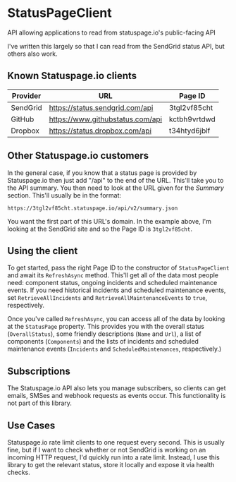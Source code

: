 # StatusPageClient
API allowing applications to read from statuspage.io's public-facing API

I've written this largely so that I can read from the SendGrid status API, but others also work.

## Known Statuspage.io clients

| Provider | URL | Page ID |
| -------- | --- | ------- |
| SendGrid | https://status.sendgrid.com/api | 3tgl2vf85cht |
| GitHub | https://www.githubstatus.com/api | kctbh9vrtdwd |
| Dropbox | https://status.dropbox.com/api | t34htyd6jblf |

## Other Statuspage.io customers

In the general case, if you know that a status page is provided by Statuspage.io then just add "/api" to the end of the URL. This'll take you to the API summary. You then need to look at the URL given for the *Summary* section. This'll usually be in the format:

`https://3tgl2vf85cht.statuspage.io/api/v2/summary.json`

You want the first part of this URL's domain. In the example above, I'm looking at the SendGrid site and so the Page ID is `3tgl2vf85cht`.

## Using the client

To get started, pass the right Page ID to the constructor of `StatusPageClient` and await its `RefreshAsync` method. This'll get all of the data most people need: component status, ongoing incidents and scheduled maintenance events. If you need historical incidents and scheduled maintenance events, set `RetrieveAllIncidents` and `RetrieveAllMaintenanceEvents` to `true`, respectively.

Once you've called `RefreshAsync`, you can access all of the data by looking at the `StatusPage` property. This provides you with the overall status (`OverallStatus`), some friendly descriptions (`Name` and `Url`), a list of components (`Components`) and the lists of incidents and scheduled maintenance events (`Incidents` and `ScheduledMaintenances`, respectively.)

## Subscriptions

The Statuspage.io API also lets you manage subscribers, so clients can get emails, SMSes and webhook requests as events occur. This functionality is not part of this library.

## Use Cases

Statuspage.io rate limit clients to one request every second. This is usually fine, but if I want to check whether or not SendGrid is working on an incoming HTTP request, I'd quickly run into a rate limit. Instead, I use this library to get the relevant status, store it locally and expose it via health checks.

